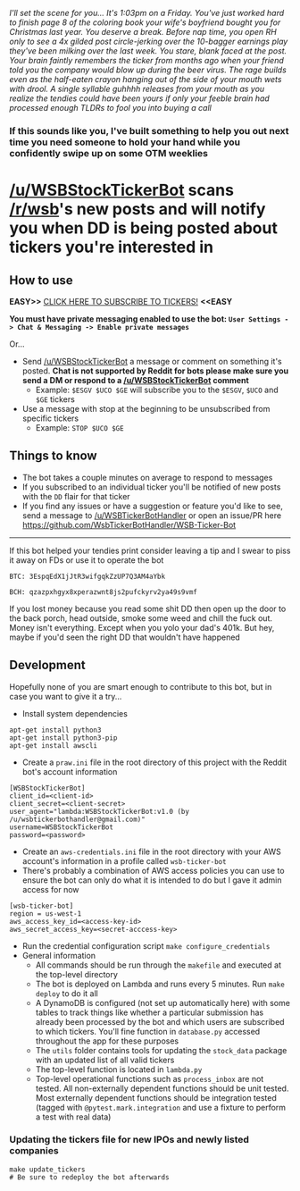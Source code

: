 *I'll set the scene for you... It's 1:03pm on a Friday. You've just worked hard to finish page 8 of the coloring book your wife's boyfriend bought you for Christmas last year. You deserve a break. Before nap time, you open RH only to see a 4x gilded post circle-jerking over the 10-bagger earnings play they've been milking over the last week. You stare, blank faced at the post. Your brain faintly remembers the ticker from months ago when your friend told you the company would blow up during the beer virus. The rage builds even as the half-eaten crayon hanging out of the side of your mouth wets with drool. A single syllable _guhhhh_ releases from your mouth as you realize the tendies could have been yours if only your feeble brain had processed enough TLDRs to fool you into buying a call*


### If this sounds like you, I've built something to help you out next time you need someone to hold your hand while you confidently swipe up on some OTM weeklies

# [/u/WSBStockTickerBot](https://www.reddit.com/user/WSBStockTickerBot) scans [/r/wsb](https://www.reddit.com/r/wallstreetbets/ "WSB")'s new posts and will notify you when DD is being posted about tickers you're interested in

## How to use
**EASY>>** [CLICK HERE TO SUBSCRIBE TO TICKERS!](https://np.reddit.com/message/compose/?to=WSBStockTickerBot&subject=Subscribe%20Me&message=Type%20tickers%20%24LIKE%20%24THIS%20anywhere%20in%20this%20message%20to%20subscribe%20to%20them) **<<EASY**

**You must have private messaging enabled to use the bot: `User Settings -> Chat & Messaging -> Enable private messages`**

Or...

* Send [/u/WSBStockTickerBot](https://www.reddit.com/user/WSBStockTickerBot) a message or comment on something it's posted. **Chat is not supported by Reddit for bots please make sure you send a DM or respond to a [/u/WSBStockTickerBot](https://www.reddit.com/user/WSBStockTickerBot) comment**
  * Example: `$ESGV $UCO $GE` will subscribe you to the `$ESGV`, `$UCO` and `$GE` tickers
* Use a message with stop at the beginning to be unsubscribed from specific tickers
  * Example: `STOP $UCO $GE`

## Things to know
* The bot takes a couple minutes on average to respond to messages
* If you subscribed to an individual ticker you'll be notified of new posts with the `DD` flair for that ticker
* If you find any issues or have a suggestion or feature you'd like to see, send a message to [/u/WSBTickerBotHandler](https://www.reddit.com/user/WSBTickerBotHandler) or open an issue/PR here https://github.com/WsbTickerBotHandler/WSB-Ticker-Bot

---

If this bot helped your tendies print consider leaving a tip and I swear to piss it away on FDs or use it to operate the bot

`BTC: 3EspqEdX1jJtR3wifgqkZzUP7Q3AM4aYbk`

`BCH: qzazpxhgyx8xperazwnt8js2pufckyrv2ya49s9vmf`

If you lost money because you read some shit DD then open up the door to the back porch, head outside, smoke some weed and chill the fuck out. Money isn't everything. Except when you yolo your dad's 401k. But hey, maybe if you'd seen the right DD that wouldn't have happened

## Development
Hopefully none of you are smart enough to contribute to this bot, but in case you want to give it a try...
* Install system dependencies
```shell
apt-get install python3
apt-get install python3-pip
apt-get install awscli
```
* Create a `praw.ini` file in the root directory of this project with the Reddit bot's account information
```
[WSBStockTickerBot]
client_id=<client-id>
client_secret=<client-secret>
user_agent="lambda:WSBStockTickerBot:v1.0 (by /u/wsbtickerbothandler@gmail.com)"
username=WSBStockTickerBot
password=<password>
```
* Create an `aws-credentials.ini` file in the root directory with your AWS account's information in a profile called `wsb-ticker-bot`
* There's probably a combination of AWS access policies you can use to ensure the bot can only do what it is intended to do but I gave it admin access for now
```
[wsb-ticker-bot]
region = us-west-1
aws_access_key_id=<access-key-id>
aws_secret_access_key=<secret-acccess-key>
```
* Run the credential configuration script `make configure_credentials`
* General information
    * All commands should be run through the `makefile` and executed at the top-level directory
    * The bot is deployed on Lambda and runs every 5 minutes. Run `make deploy` to do it all
    * A DynamoDB is configured (not set up automatically here) with some tables to track things like whether a particular submission has already been processed by the bot and which users are subscribed to which tickers. You'll fine function in `database.py` accessed throughout the app for these purposes
    * The `utils` folder contains tools for updating the `stock_data` package with an updated list of all valid tickers
    * The top-level function is located in `lambda.py`
    * Top-level operational functions such as `process_inbox` are not tested. All non-externally dependent functions should be unit tested. Most externally dependent functions should be integration tested (tagged with `@pytest.mark.integration` and use a fixture to perform a test with real data)
    
### Updating the tickers file for new IPOs and newly listed companies
```shell
make update_tickers
# Be sure to redeploy the bot afterwards
```